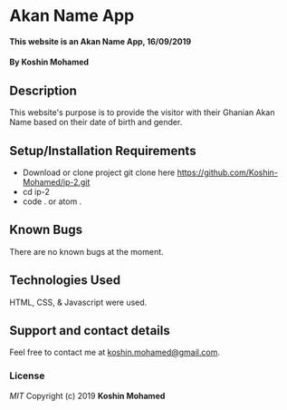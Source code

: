 # Akan Name App

#### This website is an Akan Name App, 16/09/2019

#### By **Koshin Mohamed**

## Description

This website's purpose is to provide the visitor with their Ghanian Akan Name based on their date of birth and gender.

## Setup/Installation Requirements

- Download or clone project git clone here https://github.com/Koshin-Mohamed/ip-2.git
- cd ip-2
- code . or atom .

## Known Bugs

There are no known bugs at the moment.

## Technologies Used

HTML, CSS, & Javascript were used.

## Support and contact details

Feel free to contact me at koshin.mohamed@gmail.com.

### License

_MIT_
Copyright (c) 2019 **Koshin Mohamed**
